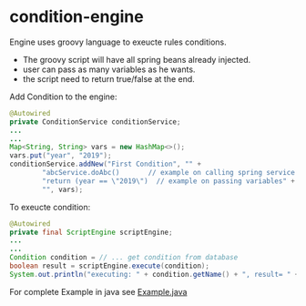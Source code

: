 # condition-engine

Engine uses groovy language to exeucte rules conditions.

* The groovy script will have all spring beans already injected.
* user can pass as many variables as he wants.
* the script need to return true/false at the end.

Add Condition to the engine:

```java
@Autowired
private ConditionService conditionService;
...
...
Map<String, String> vars = new HashMap<>();
vars.put("year", "2019");
conditionService.addNew("First Condition", "" +
        "abcService.doAbc()       // example on calling spring service \n" +
        "return (year == \"2019\")  // example on passing variables" +
        "", vars);
```

To exeucte condition:

```java
@Autowired
private final ScriptEngine scriptEngine;
...
...
Condition condition = // ... get condition from database
boolean result = scriptEngine.execute(condition);
System.out.println("executing: " + condition.getName() + ", result= " + result);
```

For complete Example in java see [Example.java](https://github.com/mhewedy/condition-engine/blob/master/src/main/kotlin/com/example/demo/Example.java)
